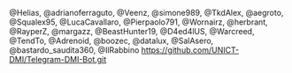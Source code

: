 @Helias, @adrianoferraguto, @Veenz, @simone989, @TkdAlex, @aegroto, @Squalex95, @LucaCavallaro, @Pierpaolo791, @Wornairz, @herbrant, @RayperZ, @margazz, @BeastHunter19, @D4ed4lUS, @Warcreed, @TendTo, @Adrenoid, @boozec, @datalux, @SalAsero, @bastardo\_saudita360, @IlRabbino
https://github.com/UNICT-DMI/Telegram-DMI-Bot.git
